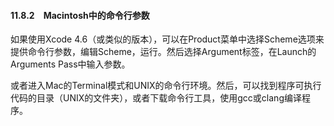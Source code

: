 #### 11.8.2　Macintosh中的命令行参数

如果使用Xcode 4.6（或类似的版本），可以在Product菜单中选择Scheme选项来提供命令行参数，编辑Scheme，运行。然后选择Argument标签，在Launch的Arguments Pass中输入参数。

或者进入Mac的Terminal模式和UNIX的命令行环境。然后，可以找到程序可执行代码的目录（UNIX的文件夹），或者下载命令行工具，使用gcc或clang编译程序。

